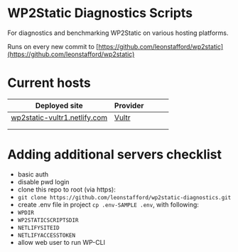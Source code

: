 # WP2Static Diagnostics Scripts

For diagnostics and benchmarking WP2Static on various hosting platforms.

Runs on every new commit to [https://github.com/leonstafford/wp2static](https://github.com/leonstafford/wp2static)

# Current hosts

|Deployed site|Provider|   |   |   |
|---|---|---|---|---|
|[wp2static-vultr1.netlify.com](https://wp2static-vultr1.netlify.com)|[Vultr](https://www.vultr.com/)|   |   |   |
|   |   |   |   |   |
|   |   |   |   |   |


# Adding additional servers checklist

 - basic auth
 - disable pwd login
 - clone this repo to root (via https):
 - `git clone https://github.com/leonstafford/wp2static-diagnostics.git`
 - create .env file in project `cp .env-SAMPLE .env`, with following:
 - `WPDIR`
 - `WP2STATICSCRIPTSDIR`
 - `NETLIFYSITEID`
 - `NETLIFYACCESSTOKEN`
 - allow web user to run WP-CLI
